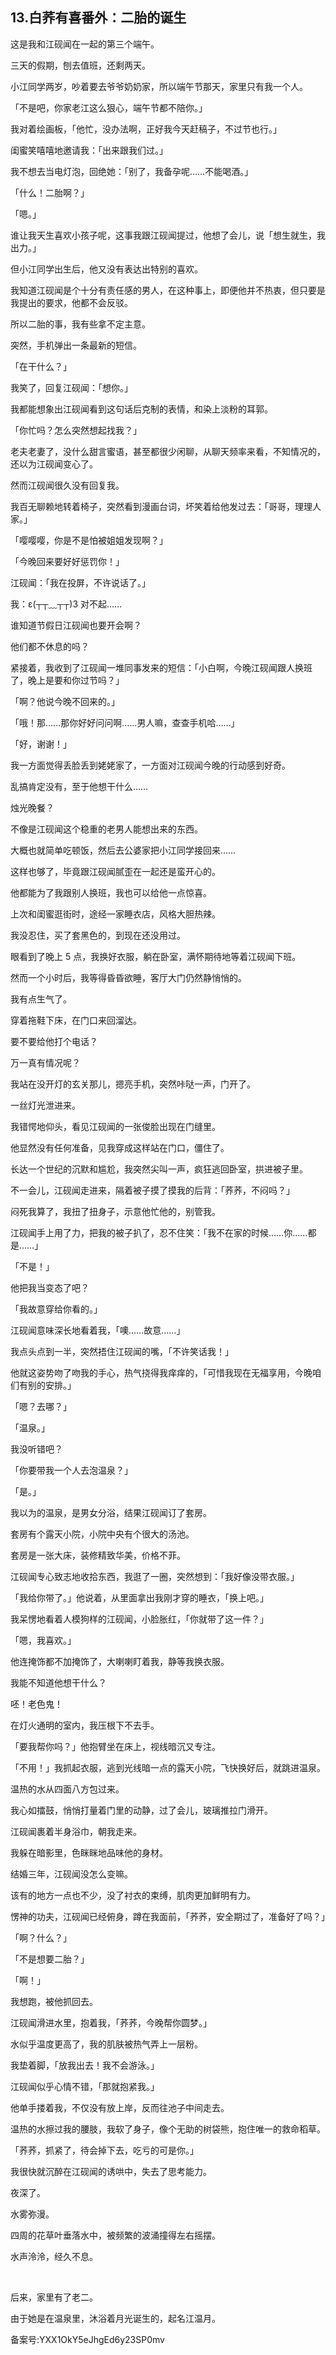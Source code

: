 ## 13.白荞有喜番外：二胎的诞生
这是我和江砚闻在一起的第三个端午。


三天的假期，刨去值班，还剩两天。


小江同学两岁，吵着要去爷爷奶奶家，所以端午节那天，家里只有我一个人。


「不是吧，你家老江这么狠心，端午节都不陪你。」


我对着绘画板，「他忙，没办法啊，正好我今天赶稿子，不过节也行。」


闺蜜笑嘻嘻地邀请我：「出来跟我们过。」


我不想去当电灯泡，回绝她：「别了，我备孕呢……不能喝酒。」


「什么！二胎啊？」


「嗯。」


谁让我天生喜欢小孩子呢，这事我跟江砚闻提过，他想了会儿，说「想生就生，我出力。」


但小江同学出生后，他又没有表达出特别的喜欢。


我知道江砚闻是个十分有责任感的男人，在这种事上，即便他并不热衷，但只要是我提出的要求，他都不会反驳。


所以二胎的事，我有些拿不定主意。


突然，手机弹出一条最新的短信。


「在干什么？」


我笑了，回复江砚闻：「想你。」


我都能想象出江砚闻看到这句话后克制的表情，和染上淡粉的耳郭。


「你忙吗？怎么突然想起找我？」


老夫老妻了，没什么甜言蜜语，甚至都很少闲聊，从聊天频率来看，不知情况的，还以为江砚闻变心了。


然而江砚闻很久没有回复我。


我百无聊赖地转着椅子，突然看到漫画台词，坏笑着给他发过去：「哥哥，理理人家。」


「嘤嘤嘤，你是不是怕被姐姐发现啊？」


「今晚回来要好好惩罚你！」


江砚闻：「我在投屏，不许说话了。」


我：ε(┬┬﹏┬┬)3 对不起……


谁知道节假日江砚闻也要开会啊？


他们都不休息的吗？


紧接着，我收到了江砚闻一堆同事发来的短信：「小白啊，今晚江砚闻跟人换班了，晚上是要和你过节吗？」


「啊？他说今晚不回来的。」


「哦！那……那你好好问问啊……男人嘛，查查手机哈……」


「好，谢谢！」


我一方面觉得丢脸丢到姥姥家了，一方面对江砚闻今晚的行动感到好奇。


乱搞肯定没有，至于他想干什么……


烛光晚餐？


不像是江砚闻这个稳重的老男人能想出来的东西。


大概也就简单吃顿饭，然后去公婆家把小江同学接回来……


这样也够了，毕竟跟江砚闻腻歪在一起还是蛮开心的。


他都能为了我跟别人换班，我也可以给他一点惊喜。


上次和闺蜜逛街时，途经一家睡衣店，风格大胆热辣。


我没忍住，买了套黑色的，到现在还没用过。


眼看到了晚上 5 点，我换好衣服，躺在卧室，满怀期待地等着江砚闻下班。


然而一个小时后，我等得昏昏欲睡，客厅大门仍然静悄悄的。


我有点生气了。


穿着拖鞋下床，在门口来回溜达。


要不要给他打个电话？


万一真有情况呢？


我站在没开灯的玄关那儿，摁亮手机，突然咔哒一声，门开了。


一丝灯光泄进来。


我错愕地仰头，看见江砚闻的一张俊脸出现在门缝里。


他显然没有任何准备，见我穿成这样站在门口，僵住了。


长达一个世纪的沉默和尴尬，我突然尖叫一声，疯狂逃回卧室，拱进被子里。


不一会儿，江砚闻走进来，隔着被子摸了摸我的后背：「荞荞，不闷吗？」


闷死我算了，我扭了扭身子，示意他忙他的，别管我。


江砚闻手上用了力，把我的被子扒了，忍不住笑：「我不在家的时候……你……都是……」


「不是！」


他把我当变态了吧？


「我故意穿给你看的。」


江砚闻意味深长地看着我，「噢……故意……」


我点头点到一半，突然捂住江砚闻的嘴，「不许笑话我！」


他就这姿势吻了吻我的手心，热气挠得我痒痒的，「可惜我现在无福享用，今晚咱们有别的安排。」


「嗯？去哪？」


「温泉。」


我没听错吧？


「你要带我一个人去泡温泉？」


「是。」


我以为的温泉，是男女分浴，结果江砚闻订了套房。


套房有个露天小院，小院中央有个很大的汤池。


套房是一张大床，装修精致华美，价格不菲。


江砚闻专心致志地收拾东西，我逛了一圈，突然想到：「我好像没带衣服。」


「我给你带了。」他说着，从里面拿出我刚才穿的睡衣，「换上吧。」


我呆愣地看着人模狗样的江砚闻，小脸胀红，「你就带了这一件？」


「嗯，我喜欢。」


他连掩饰都不加掩饰了，大喇喇盯着我，静等我换衣服。


我能不知道他想干什么？


呸！老色鬼！


在灯火通明的室内，我压根下不去手。


「要我帮你吗？」他抱臂坐在床上，视线暗沉又专注。


「不用！」我抓起衣服，逃到光线暗一点的露天小院，飞快换好后，就跳进温泉。


温热的水从四面八方包过来。


我心如擂鼓，悄悄打量着门里的动静，过了会儿，玻璃推拉门滑开。


江砚闻裹着半身浴巾，朝我走来。


我躲在暗影里，色眯眯地品味他的身材。


结婚三年，江砚闻没怎么变嘛。


该有的地方一点也不少，没了衬衣的束缚，肌肉更加鲜明有力。


愣神的功夫，江砚闻已经俯身，蹲在我面前，「荞荞，安全期过了，准备好了吗？」


「啊？什么？」


「不是想要二胎？」


「啊！」


我想跑，被他抓回去。


江砚闻滑进水里，抱着我，「荞荞，今晚帮你圆梦。」


水似乎温度更高了，我的肌肤被热气弄上一层粉。


我垫着脚，「放我出去！我不会游泳。」


江砚闻似乎心情不错，「那就抱紧我。」


他单手搂着我，不仅没有放上岸，反而往池子中间走去。


温热的水擦过我的腰肢，我软了身子，像个无助的树袋熊，抱住唯一的救命稻草。


「荞荞，抓紧了，待会掉下去，吃亏的可是你。」


我很快就沉醉在江砚闻的诱哄中，失去了思考能力。


夜深了。


水雾弥漫。


四周的花草叶垂落水中，被频繁的波涌撞得左右摇摆。


水声泠泠，经久不息。


 


后来，家里有了老二。


由于她是在温泉里，沐浴着月光诞生的，起名江温月。


备案号:YXX1OkY5eJhgEd6y23SP0mv

